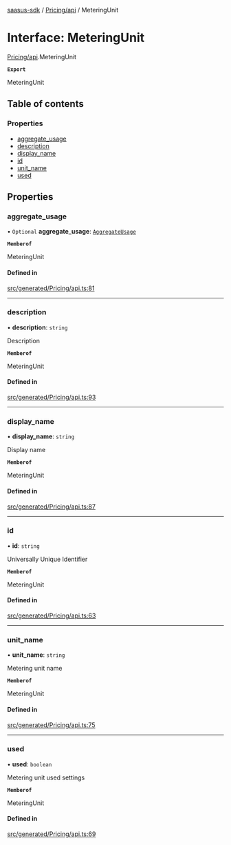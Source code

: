 [saasus-sdk](../README.md) / [Pricing/api](../modules/Pricing_api.md) / MeteringUnit

# Interface: MeteringUnit

[Pricing/api](../modules/Pricing_api.md).MeteringUnit

**`Export`**

MeteringUnit

## Table of contents

### Properties

- [aggregate\_usage](Pricing_api.MeteringUnit.md#aggregate_usage)
- [description](Pricing_api.MeteringUnit.md#description)
- [display\_name](Pricing_api.MeteringUnit.md#display_name)
- [id](Pricing_api.MeteringUnit.md#id)
- [unit\_name](Pricing_api.MeteringUnit.md#unit_name)
- [used](Pricing_api.MeteringUnit.md#used)

## Properties

### aggregate\_usage

• `Optional` **aggregate\_usage**: [`AggregateUsage`](../enums/Pricing_api.AggregateUsage.md)

**`Memberof`**

MeteringUnit

#### Defined in

[src/generated/Pricing/api.ts:81](https://github.com/saasus-platform/saasus-sdk-javascript/blob/c6c266c/src/generated/Pricing/api.ts#L81)

___

### description

• **description**: `string`

Description

**`Memberof`**

MeteringUnit

#### Defined in

[src/generated/Pricing/api.ts:93](https://github.com/saasus-platform/saasus-sdk-javascript/blob/c6c266c/src/generated/Pricing/api.ts#L93)

___

### display\_name

• **display\_name**: `string`

Display name

**`Memberof`**

MeteringUnit

#### Defined in

[src/generated/Pricing/api.ts:87](https://github.com/saasus-platform/saasus-sdk-javascript/blob/c6c266c/src/generated/Pricing/api.ts#L87)

___

### id

• **id**: `string`

Universally Unique Identifier

**`Memberof`**

MeteringUnit

#### Defined in

[src/generated/Pricing/api.ts:63](https://github.com/saasus-platform/saasus-sdk-javascript/blob/c6c266c/src/generated/Pricing/api.ts#L63)

___

### unit\_name

• **unit\_name**: `string`

Metering unit name

**`Memberof`**

MeteringUnit

#### Defined in

[src/generated/Pricing/api.ts:75](https://github.com/saasus-platform/saasus-sdk-javascript/blob/c6c266c/src/generated/Pricing/api.ts#L75)

___

### used

• **used**: `boolean`

Metering unit used settings

**`Memberof`**

MeteringUnit

#### Defined in

[src/generated/Pricing/api.ts:69](https://github.com/saasus-platform/saasus-sdk-javascript/blob/c6c266c/src/generated/Pricing/api.ts#L69)
